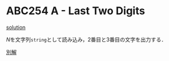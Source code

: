 # ABC254 A - Last Two Digits

[solution](./a.cpp)

$N$を文字列`string`として読み込み，$2$番目と$3$番目の文字を出力する．

[別解](https://atcoder.jp/contests/abc254/editorial/4064)

